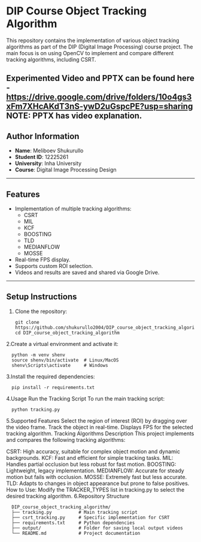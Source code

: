 # DIP Course Object Tracking Algorithm

This repository contains the implementation of various object tracking algorithms as part of the DIP (Digital Image Processing) course project. The main focus is on using OpenCV to implement and compare different tracking algorithms, including CSRT.

Experimented Video and PPTX can be found here - https://drive.google.com/drive/folders/10o4gs3xFm7XHcAKdT3nS-ywD2uGspcPE?usp=sharing
NOTE: PPTX has video explanation.
---

## Author Information

- **Name**: Meliboev Shukurullo
- **Student ID**: 12225261
- **University**: Inha University
- **Course**: Digital Image Processing Design

---

## Features

- Implementation of multiple tracking algorithms:
  - CSRT
  - MIL
  - KCF
  - BOOSTING
  - TLD
  - MEDIANFLOW
  - MOSSE
- Real-time FPS display.
- Supports custom ROI selection.
- Videos and results are saved and shared via Google Drive.

---

## Setup Instructions

1. Clone the repository:
   ```
   git clone https://github.com/shukurullo2004/DIP_course_object_tracking_algorithm.git
   cd DIP_course_object_tracking_algorithm
2.Create a virtual environment and activate it:
```
  python -m venv shenv
  source shenv/bin/activate  # Linux/MacOS
  shenv\Scripts\activate     # Windows
```
3.Install the required dependencies:
```
  pip install -r requirements.txt
```
4.Usage
Run the Tracking Script
To run the main tracking script:
```
  python tracking.py
```
5.Supported Features
Select the region of interest (ROI) by dragging over the video frame.
Track the object in real-time.
Displays FPS for the selected tracking algorithm.
Tracking Algorithms
Description
This project implements and compares the following tracking algorithms:

CSRT: High accuracy, suitable for complex object motion and dynamic backgrounds.
KCF: Fast and efficient for simple tracking tasks.
MIL: Handles partial occlusion but less robust for fast motion.
BOOSTING: Lightweight, legacy implementation.
MEDIANFLOW: Accurate for steady motion but fails with occlusion.
MOSSE: Extremely fast but less accurate.
TLD: Adapts to changes in object appearance but prone to false positives.
How to Use:
Modify the TRACKER_TYPES list in tracking.py to select the desired tracking algorithm.
6.Repository Structure
```
  DIP_course_object_tracking_algorithm/
  ├── tracking.py          # Main tracking script
  ├── csrt_tracking.py     # Specific implementation for CSRT
  ├── requirements.txt     # Python dependencies
  ├── output/              # Folder for saving local output videos
  └── README.md            # Project documentation
```
